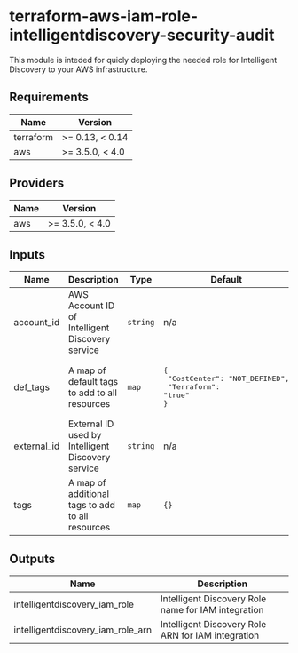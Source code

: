 # terraform-aws-iam-role-intelligentdiscovery-security-audit
This module is inteded for quicly deploying the needed role for Intelligent Discovery to your AWS infrastructure.


## Requirements

| Name | Version |
|------|---------|
| terraform | >= 0.13, < 0.14 |
| aws | >= 3.5.0, < 4.0 |

## Providers

| Name | Version |
|------|---------|
| aws | >= 3.5.0, < 4.0 |

## Inputs

| Name | Description | Type | Default | Required |
|------|-------------|------|---------|:--------:|
| account\_id | AWS Account ID of Intelligent Discovery service | `string` | n/a | yes |
| def\_tags | A map of default tags to add to all resources | `map` | <pre>{<br>  "CostCenter": "NOT_DEFINED",<br>  "Terraform": "true"<br>}</pre> | no |
| external\_id | External ID used by Intelligent Discovery service | `string` | n/a | yes |
| tags | A map of additional tags to add to all resources | `map` | `{}` | no |

## Outputs

| Name | Description |
|------|-------------|
| intelligentdiscovery\_iam\_role | Intelligent Discovery Role name for IAM integration |
| intelligentdiscovery\_iam\_role\_arn | Intelligent Discovery Role ARN for IAM integration |

